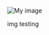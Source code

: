 ![My image](KateEyles.github.com/FabLabWgtn/Illumination/gh-pages/_images/Screen%20Shot%202016-01-27%20at%2010.50.05%20AM.jpg)

img testing